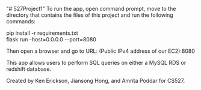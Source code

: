 "# 527Project1"
To run the app, open command prompt, move to the directory that
contains the files of this project and run the following commands:

pip install -r requirements.txt <br />
flask run -host=0.0.0.0 --port=8080

Then open a browser and go to URL: (Public IPv4 address of our EC2):8080

This app allows users to perform SQL queries on either a
MySQL RDS or redshift database.

Created by Ken Erickson, Jiansong Hong, and Amrita Poddar
for CS527.
